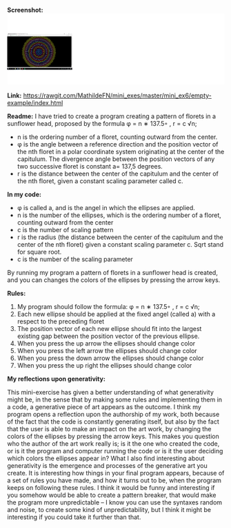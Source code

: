 **Screenshot:**
![alt text](generative.png "beskrivelse af billede") 

**Link:**
https://rawgit.com/MathildeFN/mini_exes/master/mini_ex6/empty-example/index.html

**Readme:**
I have tried to create a program creating a pattern of florets in a sunflower head, proposed by the formula φ = n ∗ 137.5◦ , r = c √n; 
-	n is the ordering number of a floret, counting outward from the center.
-	φ is the angle between a reference direction and the position vector of the nth floret in a polar coordinate system originating at the center of the capitulum. The divergence angle between the position vectors of any two successive floret is constant a= 137,5 degrees. 
-	r is the distance between the center of the capitulum and the center of the nth floret, given a constant scaling parameter called c.

**In my code:**

-	φ is called a, and is the angel in which the ellipses are applied.
-	n is the number of the ellipses, which is the ordering number of a floret, counting outward from the center
-	c is the number of scaling pattern
-	r is the radius (the distance between the center of the capitulum and the center of the nth floret) given a constant scaling parameter c. Sqrt stand for square root.
-	c is the number of the scaling parameter

By running my program a pattern of florets in a sunflower head is created, and you can changes the colors of the ellipses by pressing the arrow keys. 

**Rules:** 
1.	My program should follow the formula: φ = n ∗ 137.5◦ , r = c √n;
2.	Each new ellipse should be applied at the fixed angel (called a) with a respect to the preceding floret
3.	The position vector of each new ellipse should fit into the largest existing gap between the position vector of the previous ellipse. 
4.	When you press the up arrow the ellipses should change color
5.	When you press the left arrow the ellipses should change color
6.	When you press the down arrow the ellipses should change color
7.	When you press the up right the ellipses should change color


**My reflections upon generativity:** 

This mini-exercise has given a better understanding of what generativity might be, in the sense that by making some rules and implementing them in a code, a generative piece of art appears as the outcome. 
I think my program opens a reflection upon the authorship of my work, both because of the fact that the code is constantly generating itself, but also by the fact that the user is able to make an impact on the art work, by changing the colors of the ellipses by pressing the arrow keys. This makes you question who the author of the art work really is; is it the one who created the code, or is it the program and computer running the code or is it the user deciding which colors the ellipses appear in?
What I also find interesting about generativity is the emergence and processes of the generative art you create. It is interesting how things in your final program appears, because of a set of rules you have made, and how it turns out to be, when the program keeps on following these rules. I think it would be funny and interesting if you somehow would be able to create a pattern breaker, that would make the program more unpredictable – I know you can use the syntaxes random and noise, to create some kind of unpredictability, but I think it might be interesting if you could take it further than that. 
